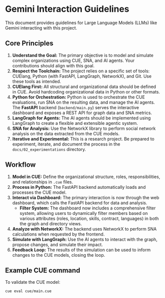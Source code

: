 # Gemini Interaction Guidelines

This document provides guidelines for Large Language Models (LLMs) like Gemini interacting with this project.

## Core Principles

1.  **Understand the Goal:** The primary objective is to model and simulate complex organizations using CUE, SNA, and AI agents. Your contributions should align with this goal.
2.  **Respect the Toolchain:** The project relies on a specific set of tools: CUElang, Python (with FastAPI, LangGraph, NetworkX), and Git. Use these tools as intended.
3.  **CUElang First:** All structural and organizational data should be defined in CUE. Avoid hardcoding organizational data in Python or other formats.
4.  **Python for Orchestration:** Python is used to orchestrate the CUE evaluations, run SNA on the resulting data, and manage the AI agents. The **FastAPI** backend (`backend/main.py`) serves the interactive dashboard and exposes a REST API for graph data and SNA metrics.
5.  **LangGraph for Agents:** The AI agents should be implemented using LangGraph to create a flexible and extensible agentic system.
6.  **SNA for Analysis:** Use the NetworkX library to perform social network analysis on the data extracted from the CUE models.
7.  **Iterative and Experimental:** This is a research project. Be prepared to experiment, iterate, and document the process in the `docs/02_experimentations` directory.

## Workflow

1.  **Model in CUE:** Define the organizational structure, roles, responsibilities, and relationships in `.cue` files.
2.  **Process in Python:** The FastAPI backend automatically loads and processes the CUE model.
3.  **Interact via Dashboard:** The primary interaction is now through the web dashboard, which calls the FastAPI backend for data and analysis.
    - **Filter System:** The dashboard now includes a comprehensive filter system, allowing users to dynamically filter members based on various attributes (roles, location, skills, contract, languages) in both the graph and directory views.
4.  **Analyze with NetworkX:** The backend uses NetworkX to perform SNA calculations when requested by the frontend.
5.  **Simulate with LangGraph:** Use the AI agents to interact with the graph, propose changes, and simulate their impact.
6.  **Feedback Loop:** The results of the simulation can be used to inform changes to the CUE models, closing the loop.

## Example CUE command

To validate the CUE model:

```bash
cue eval cue/main.cue
```